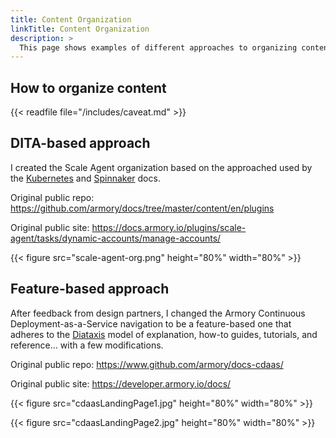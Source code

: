 ```yaml
---
title: Content Organization
linkTitle: Content Organization
description: >
  This page shows examples of different approaches to organizing content.
---
```


## How to organize content

{{< readfile file="/includes/caveat.md" >}}

## DITA-based approach

I created the Scale Agent organization based on the approached used by the [Kubernetes](https://kubernetes.io/docs/home/) and [Spinnaker](https://spinnaker.io/docs/) docs.

Original public repo: https://github.com/armory/docs/tree/master/content/en/plugins

Original public site: https://docs.armory.io/plugins/scale-agent/tasks/dynamic-accounts/manage-accounts/

{{< figure src="scale-agent-org.png" height="80%" width="80%" >}}


## Feature-based approach

After feedback from design partners, I changed the Armory Continuous Deployment-as-a-Service navigation to be a feature-based one that adheres to the [Diataxis](https://diataxis.fr/) model of explanation, how-to guides, tutorials, and reference... with a few modifications.

Original public repo: https://www.github.com/armory/docs-cdaas/

Original public site: https://developer.armory.io/docs/

{{< figure src="cdaasLandingPage1.jpg" height="80%" width="80%" >}}

{{< figure src="cdaasLandingPage2.jpg" height="80%" width="80%" >}}